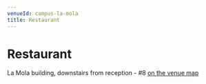 ```yaml
---
venueId: campus-la-mola
title: Restaurant
---
```


# Restaurant

La Mola building, downstairs from reception - #8 [on the venue map](https://www.chateauform.com/wp-content/uploads/2017/10/plan_masse_la_mola_GB-2.pdf)
